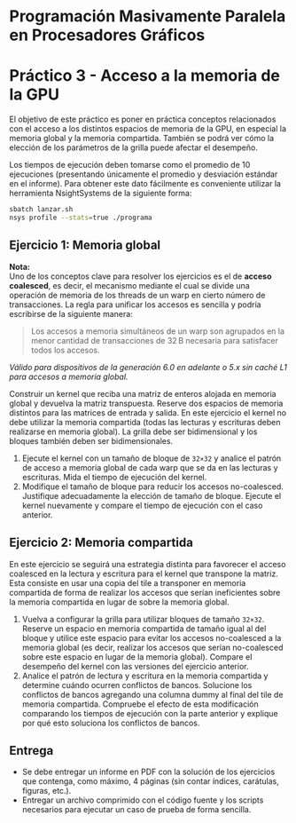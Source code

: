 # Programación Masivamente Paralela en Procesadores Gráficos

# Práctico 3 - Acceso a la memoria de la GPU

El objetivo de este práctico es poner en práctica conceptos relacionados con el acceso a los distintos espacios de memoria de la GPU, en especial la memoria global y la memoria compartida. También se podrá ver cómo la elección de los parámetros de la grilla puede afectar el desempeño.

Los tiempos de ejecución deben tomarse como el promedio de 10 ejecuciones (presentando únicamente el promedio y desviación estándar en el informe). Para obtener este dato fácilmente es conveniente utilizar la herramienta NsightSystems de la siguiente forma:

```bash
sbatch lanzar.sh
nsys profile --stats=true ./programa
```

## Ejercicio 1: Memoria global

**Nota:**  
Uno de los conceptos clave para resolver los ejercicios es el de **acceso coalesced**, es decir, el mecanismo mediante el cual se divide una operación de memoria de los threads de un warp en cierto número de transacciones. La regla para unificar los accesos es sencilla y podría escribirse de la siguiente manera:  
> Los accesos a memoria simultáneos de un warp son agrupados en la menor cantidad de transacciones de 32 B necesaria para satisfacer todos los accesos.

_Válido para dispositivos de la generación 6.0 en adelante o 5.x sin caché L1 para accesos a memoria global._

Construir un kernel que reciba una matriz de enteros alojada en memoria global y devuelva la matriz transpuesta. Reserve dos espacios de memoria distintos para las matrices de entrada y salida. En este ejercicio el kernel no debe utilizar la memoria compartida (todas las lecturas y escrituras deben realizarse en memoria global). La grilla debe ser bidimensional y los bloques también deben ser bidimensionales.

1. Ejecute el kernel con un tamaño de bloque de `32×32` y analice el patrón de acceso a memoria global de cada warp que se da en las lecturas y escrituras. Mida el tiempo de ejecución del kernel.
2. Modifique el tamaño de bloque para reducir los accesos no-coalesced. Justifique adecuadamente la elección de tamaño de bloque. Ejecute el kernel nuevamente y compare el tiempo de ejecución con el caso anterior.

## Ejercicio 2: Memoria compartida

En este ejercicio se seguirá una estrategia distinta para favorecer el acceso coalesced en la lectura y escritura para el kernel que transpone la matriz. Esta consiste en usar una copia del tile a transponer en memoria compartida de forma de realizar los accesos que serían ineficientes sobre la memoria compartida en lugar de sobre la memoria global.

1. Vuelva a configurar la grilla para utilizar bloques de tamaño `32×32`. Reserve un espacio en memoria compartida de tamaño igual al del bloque y utilice este espacio para evitar los accesos no-coalesced a la memoria global (es decir, realizar los accesos que serían no-coalesced sobre este espacio en lugar de la memoria global). Compare el desempeño del kernel con las versiones del ejercicio anterior.
2. Analice el patrón de lectura y escritura en la memoria compartida y determine cuándo ocurren conflictos de bancos. Solucione los conflictos de bancos agregando una columna dummy al final del tile de memoria compartida. Compruebe el efecto de esta modificación comparando los tiempos de ejecución con la parte anterior y explique por qué esto soluciona los conflictos de bancos.

## Entrega

- Se debe entregar un informe en PDF con la solución de los ejercicios que contenga, como máximo, 4 páginas (sin contar índices, carátulas, figuras, etc.).
- Entregar un archivo comprimido con el código fuente y los scripts necesarios para ejecutar un caso de prueba de forma sencilla.
